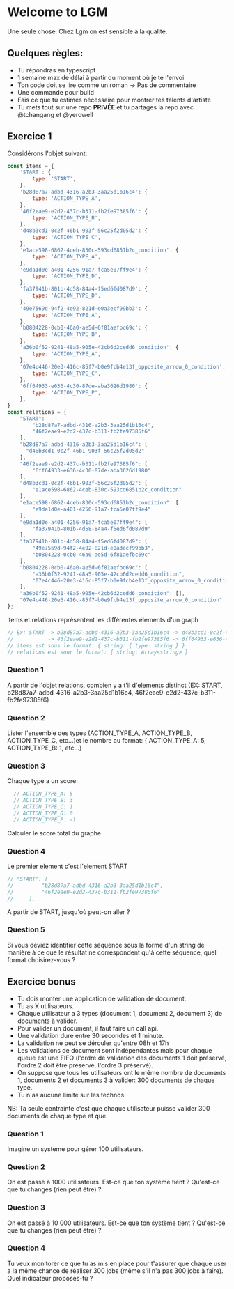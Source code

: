 # Welcome to LGM
Une seule chose: Chez Lgm on est sensible à la qualité.

## Quelques règles:
- Tu répondras en typescript
- 1 semaine max de délai à partir du moment où je te l'envoi
- Ton code doit se lire comme un roman -> Pas de commentaire
- Une commande pour build
- Fais ce que tu estimes nécessaire pour montrer tes talents d'artiste
- Tu mets tout sur une repo **PRIVÉE** et tu partages la repo avec @tchangang et @yerowell

## Exercice 1

Considérons l'objet suivant:
```javascript
const items = {
    'START': {
        type: 'START',
    },
    'b28d87a7-adbd-4316-a2b3-3aa25d1b16c4': {
        type: 'ACTION_TYPE_A',
    },
    '46f2eae9-e2d2-437c-b311-fb2fe97385f6': {
        type: 'ACTION_TYPE_B',
    },
    'd48b3cd1-0c2f-46b1-903f-56c25f2d05d2': {
        type: 'ACTION_TYPE_C',
    },
    'e1ace598-6862-4ceb-830c-593cd6851b2c_condition': {
        type: 'ACTION_TYPE_A',
    },
    'e9da1d0e-a401-4256-91a7-fca5e07ff9e4': {
        type: 'ACTION_TYPE_D',
    },
    'fa37941b-801b-4d58-84a4-f5ed6fd087d9': {
        type: 'ACTION_TYPE_D',
    },
    '49e7569d-94f2-4e92-821d-e0a3ecf99bb3': {
        type: 'ACTION_TYPE_A',
    },
    'b0804228-0cb0-46a0-ae5d-6f81aefbc69c': {
        type: 'ACTION_TYPE_B',
    },
    'a36b0f52-9241-48a5-905e-42cb6d2cedd6_condition': {
        type: 'ACTION_TYPE_A',
    },
    '07e4c446-20e3-416c-85f7-b0e9fcb4e13f_opposite_arrow_0_condition': {
        type: 'ACTION_TYPE_C',
    },
    '6ff64933-e636-4c30-87de-aba3626d1980': {
        type: 'ACTION_TYPE_P',
    },
}
const relations = {
    "START": 
        "b28d87a7-adbd-4316-a2b3-3aa25d1b16c4",
        "46f2eae9-e2d2-437c-b311-fb2fe97385f6"
    ],
    "b28d87a7-adbd-4316-a2b3-3aa25d1b16c4": [
      "d48b3cd1-0c2f-46b1-903f-56c25f2d05d2"
    ],
    "46f2eae9-e2d2-437c-b311-fb2fe97385f6": [
        "6ff64933-e636-4c30-87de-aba3626d1980"
    ],
    "d48b3cd1-0c2f-46b1-903f-56c25f2d05d2": [
        "e1ace598-6862-4ceb-830c-593cd6851b2c_condition"
    ],
    "e1ace598-6862-4ceb-830c-593cd6851b2c_condition": [
        "e9da1d0e-a401-4256-91a7-fca5e07ff9e4"
    ],
    "e9da1d0e-a401-4256-91a7-fca5e07ff9e4": [
        "fa37941b-801b-4d58-84a4-f5ed6fd087d9"
    ],
    "fa37941b-801b-4d58-84a4-f5ed6fd087d9": [
        "49e7569d-94f2-4e92-821d-e0a3ecf99bb3",
        "b0804228-0cb0-46a0-ae5d-6f81aefbc69c"
    ],
    "b0804228-0cb0-46a0-ae5d-6f81aefbc69c": [
        "a36b0f52-9241-48a5-905e-42cb6d2cedd6_condition",
        "07e4c446-20e3-416c-85f7-b0e9fcb4e13f_opposite_arrow_0_condition"
    ],
    "a36b0f52-9241-48a5-905e-42cb6d2cedd6_condition": [],
    "07e4c446-20e3-416c-85f7-b0e9fcb4e13f_opposite_arrow_0_condition": []
};
```
items et relations représentent les différentes élements d'un graph
```javascript
// Ex: START -> b28d87a7-adbd-4316-a2b3-3aa25d1b16c4 -> d48b3cd1-0c2f-46b1-903f-56c25f2d05d2 ->
//           -> 46f2eae9-e2d2-437c-b311-fb2fe97385f6 -> 6ff64933-e636-4c30-87de-aba3626d1980 ->
// items est sous le format: { string: { type: string } }
// relations est sour le format: { string: Array<string> }
```

### Question 1
A partir de l'objet relations, combien y a t'il d'elements distinct (EX: START, b28d87a7-adbd-4316-a2b3-3aa25d1b16c4, 46f2eae9-e2d2-437c-b311-fb2fe97385f6)

### Question 2
Lister l'ensemble des types (ACTION_TYPE_A, ACTION_TYPE_B, ACTION_TYPE_C, etc...)et le nombre au format: { ACTION_TYPE_A: 5, ACTION_TYPE_B: 1, etc...}

### Question 3
Chaque type a un score:
```javascript
  // ACTION_TYPE_A: 5
  // ACTION_TYPE_B: 3
  // ACTION_TYPE_C: 1
  // ACTION_TYPE_D: 0
  // ACTION_TYPE_P: -1
```
Calculer le score total du graphe

### Question 4
Le premier element c'est l'element START
```javascript
// "START": [
//         "b28d87a7-adbd-4316-a2b3-3aa25d1b16c4",
//         "46f2eae9-e2d2-437c-b311-fb2fe97385f6"
//     ],
```
A partir de START, jusqu'où peut-on aller ?

### Question 5

Si vous deviez identifier cette séquence sous la forme d'un string de manière à ce que le résultat ne correspondent qu'à cette séquence, quel format choisirez-vous ?

## Exercice bonus

- Tu dois monter une application de validation de document.
- Tu as X utilisateurs.
- Chaque utilisateur a 3 types (document 1, document 2, document 3) de documents à valider.
- Pour valider un document, il faut faire un call api.
- Une validation dure entre 30 secondes et 1 minute.
- La validation ne peut se dérouler qu'entre 08h et 17h
- Les validations de document sont indépendantes mais pour chaque queue est une FIFO (l'ordre de validation des documents 1 doit préservé, l'ordre 2 doit être préservé, l'ordre 3 préservé).
- On suppose que tous les utilisateurs ont le même nombre de documents 1, documents 2 et documents 3 à valider: 300 documents de chaque type.
- Tu n'as aucune limite sur les technos.

NB: Ta seule contrainte c'est que chaque utilisateur puisse valider 300 documents de chaque type et que 
### Question 1
Imagine un système pour gérer 100 utilisateurs.

### Question 2
On est passé à 1000 utilisateurs. Est-ce que ton système tient ? Qu'est-ce que tu changes (rien peut être) ? 

### Question 3
On est passé à 10 000 utilisateurs. Est-ce que ton système tient ? Qu'est-ce que tu changes (rien peut être) ? 

### Question 4
Tu veux monitorer ce que tu as mis en place pour t'assurer que chaque user a la même chance de réaliser 300 jobs (même s'il n'a pas 300 jobs à faire). Quel indicateur proposes-tu ?
